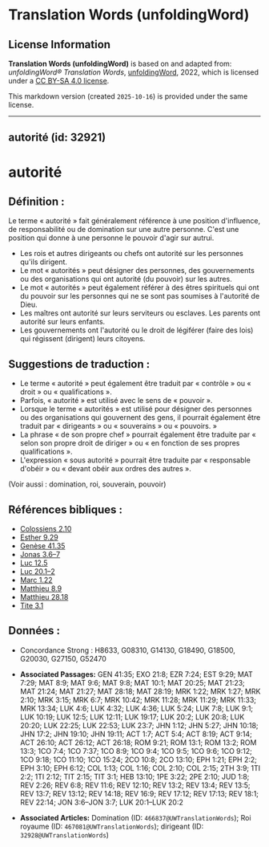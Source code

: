 # Translation Words (unfoldingWord)

## License Information

**Translation Words (unfoldingWord)** is based on and adapted from: _unfoldingWord® Translation Words_, [unfoldingWord](https://unfoldingword.org/utw), 2022, which is licensed under a [CC BY-SA 4.0 license](https://creativecommons.org/licenses/by-sa/4.0/legalcode.en).

This markdown version (created `2025-10-16`) is provided under the same license.



--------------------------------

## autorité (id: 32921)

autorité
========

Définition :
------------

Le terme « autorité » fait généralement référence à une position d'influence, de responsabilité ou de domination sur une autre personne. C'est une position qui donne à une personne le pouvoir d'agir sur autrui.

* Les rois et autres dirigeants ou chefs ont autorité sur les personnes qu'ils dirigent.
* Le mot « autorités » peut désigner des personnes, des gouvernements ou des organisations qui ont autorité (du pouvoir) sur les autres.
* Le mot « autorités » peut également référer à des êtres spirituels qui ont du pouvoir sur les personnes qui ne se sont pas soumises à l'autorité de Dieu.
* Les maîtres ont autorité sur leurs serviteurs ou esclaves. Les parents ont autorité sur leurs enfants.
* Les gouvernements ont l'autorité ou le droit de légiférer (faire des lois) qui régissent (dirigent) leurs citoyens.

Suggestions de traduction :
---------------------------

* Le terme « autorité » peut également être traduit par « contrôle » ou « droit » ou « qualifications ».
* Parfois, « autorité » est utilisé avec le sens de « pouvoir ».
* Lorsque le terme « autorités » est utilisé pour désigner des personnes ou des organisations qui gouvernent des gens, il pourrait également être traduit par « dirigeants » ou « souverains » ou « pouvoirs. »
* La phrase « de son propre chef » pourrait également être traduite par « selon son propre droit de diriger » ou « en fonction de ses propres qualifications ».
* L'expression « sous autorité » pourrait être traduite par « responsable d'obéir » ou « devant obéir aux ordres des autres ».

(Voir aussi : domination, roi, souverain, pouvoir)

Références bibliques :
----------------------

* [Colossiens 2\.10](https://ref.ly/Col2:10)
* [Esther 9\.29](https://ref.ly/Esth9:29)
* [Genèse 41\.35](https://ref.ly/Gen41:35)
* [Jonas 3\.6–7](https://ref.ly/Jonah3:6-Jonah3:7)
* [Luc 12\.5](https://ref.ly/Luke12:5)
* [Luc 20\.1–2](https://ref.ly/Luke20:1-Luke20:2)
* [Marc 1\.22](https://ref.ly/Mark1:22)
* [Matthieu 8\.9](https://ref.ly/Matt8:9)
* [Matthieu 28\.18](https://ref.ly/Matt28:18)
* [Tite 3\.1](https://ref.ly/Titus3:1)

Données :
---------

* Concordance Strong : H8633, G08310, G14130, G18490, G18500, G20030, G27150, G52470

* **Associated Passages:** GEN 41:35; EXO 21:8; EZR 7:24; EST 9:29; MAT 7:29; MAT 8:9; MAT 9:6; MAT 9:8; MAT 10:1; MAT 20:25; MAT 21:23; MAT 21:24; MAT 21:27; MAT 28:18; MAT 28:19; MRK 1:22; MRK 1:27; MRK 2:10; MRK 3:15; MRK 6:7; MRK 10:42; MRK 11:28; MRK 11:29; MRK 11:33; MRK 13:34; LUK 4:6; LUK 4:32; LUK 4:36; LUK 5:24; LUK 7:8; LUK 9:1; LUK 10:19; LUK 12:5; LUK 12:11; LUK 19:17; LUK 20:2; LUK 20:8; LUK 20:20; LUK 22:25; LUK 22:53; LUK 23:7; JHN 1:12; JHN 5:27; JHN 10:18; JHN 17:2; JHN 19:10; JHN 19:11; ACT 1:7; ACT 5:4; ACT 8:19; ACT 9:14; ACT 26:10; ACT 26:12; ACT 26:18; ROM 9:21; ROM 13:1; ROM 13:2; ROM 13:3; 1CO 7:4; 1CO 7:37; 1CO 8:9; 1CO 9:4; 1CO 9:5; 1CO 9:6; 1CO 9:12; 1CO 9:18; 1CO 11:10; 1CO 15:24; 2CO 10:8; 2CO 13:10; EPH 1:21; EPH 2:2; EPH 3:10; EPH 6:12; COL 1:13; COL 1:16; COL 2:10; COL 2:15; 2TH 3:9; 1TI 2:2; 1TI 2:12; TIT 2:15; TIT 3:1; HEB 13:10; 1PE 3:22; 2PE 2:10; JUD 1:8; REV 2:26; REV 6:8; REV 11:6; REV 12:10; REV 13:2; REV 13:4; REV 13:5; REV 13:7; REV 13:12; REV 14:18; REV 16:9; REV 17:12; REV 17:13; REV 18:1; REV 22:14; JON 3:6–JON 3:7; LUK 20:1–LUK 20:2
* **Associated Articles:** Domination (ID: `466837@UWTranslationWords`); Roi royaume (ID: `467081@UWTranslationWords`); dirigeant (ID: `32928@UWTranslationWords`)

